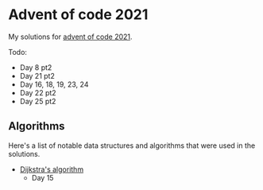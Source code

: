# Advent of code 2021

My solutions for [advent of code 2021](https://adventofcode.com/2021).

Todo:

* Day 8 pt2
* Day 21 pt2
* Day 16, 18, 19, 23, 24
* Day 22 pt2
* Day 25 pt2

## Algorithms

Here's a list of notable data structures and algorithms that were used in the solutions.

* [Dijkstra's algorithm](https://en.wikipedia.org/wiki/Dijkstra%27s_algorithm)
  * Day 15
